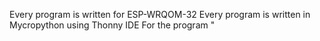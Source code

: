Every program is written for ESP-WRQOM-32
Every program is written in Mycropython using Thonny IDE
For the program "
